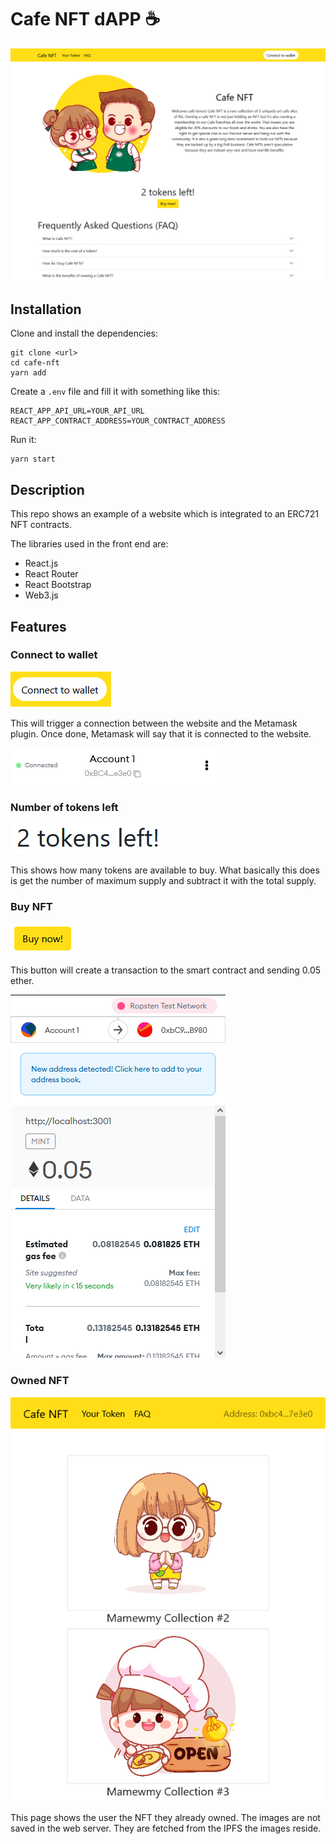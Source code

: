 # Cafe NFT dAPP ☕

![](.README_images/b8e2b453.png)

## Installation

Clone and install the dependencies:
```
git clone <url>
cd cafe-nft
yarn add
```

Create a `.env` file and fill it with something like this:
```
REACT_APP_API_URL=YOUR_API_URL
REACT_APP_CONTRACT_ADDRESS=YOUR_CONTRACT_ADDRESS
```

Run it:
```
yarn start
```

## Description

This repo shows an example of a website which is integrated to an ERC721 NFT contracts.

The libraries used in the front end are:

- React.js
- React Router
- React Bootstrap
- Web3.js

## Features

### Connect to wallet

![](.README_images/7e3d2e92.png)

This will trigger a connection between the website and the Metamask plugin. Once done, Metamask will say that it is
connected to the website.

![](.README_images/a5f608ab.png)

### Number of tokens left

![](.README_images/607a4633.png)

This shows how many tokens are available to buy. What basically this does is get the number of maximum supply and
subtract it with the total supply.

### Buy NFT

![](.README_images/dcab6895.png)

This button will create a transaction to the smart contract and sending 0.05 ether.

![](.README_images/0b6eb169.png)

### Owned NFT

![](.README_images/a2524fce.png)

This page shows the user the NFT they already owned. The images are not saved in the web server. They are fetched from
the IPFS the images reside.
